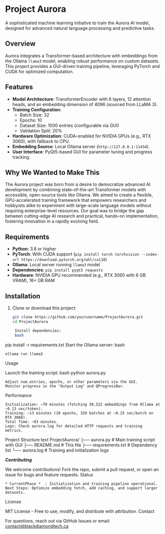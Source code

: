 # Project Aurora

A sophisticated machine learning initiative to train the Aurora AI model, designed for advanced natural language processing and predictive tasks.

## Overview
Aurora integrates a Transformer-based architecture with embeddings from the Ollama `llama3` model, enabling robust performance on custom datasets. This project provides a GUI-driven training pipeline, leveraging PyTorch and CUDA for optimized computation.

## Features
- **Model Architecture**: TransformerEncoder with 6 layers, 12 attention heads, and an embedding dimension of 4096 (sourced from LLaMA 3).
- **Training Configuration**:
  - Batch Size: 32
  - Epochs: 10
  - Dataset Size: 1000 entries (configurable via GUI)
  - Validation Split: 20%
- **Hardware Optimization**: CUDA-enabled for NVIDIA GPUs (e.g., RTX 3060), with fallback to CPU.
- **Embedding Source**: Local Ollama server (`http://127.0.0.1:11434`).
- **User Interface**: PyQt5-based GUI for parameter tuning and progress tracking.

## Why We Wanted to Make This
The Aurora project was born from a desire to democratize advanced AI development by combining state-of-the-art Transformer models with accessible, open-source tools like Ollama. We aimed to create a flexible, GPU-accelerated training framework that empowers researchers and hobbyists alike to experiment with large-scale language models without requiring enterprise-level resources. Our goal was to bridge the gap between cutting-edge AI research and practical, hands-on implementation, fostering innovation in a rapidly evolving field.

## Requirements
- **Python**: 3.8 or higher
- **PyTorch**: With CUDA support (`pip install torch torchvision --index-url https://download.pytorch.org/whl/cu118`)
- **Ollama**: Local server running `llama3` model
- **Dependencies**: `pip install pyqt5 requests`
- **Hardware**: NVIDIA GPU recommended (e.g., RTX 3060 with 6 GB VRAM), 16+ GB RAM

## Installation
1. Clone or download this project:
   ```bash
   git clone https://github.com/yourusername/ProjectAurora.git
   cd ProjectAurora

    Install dependencies:
    bash

pip install -r requirements.txt
Start the Ollama server:
bash

    ollama run llama3

Usage

Launch the training script:
bash
python aurora.py

    Adjust num_entries, epochs, or other parameters via the GUI.
    Monitor progress in the "Output Log" and QProgressBar.

Performance

    Initialization: ~70 minutes (fetching 30,522 embeddings from Ollama at ~0.13 sec/token).
    Training: ~13 minutes (10 epochs, 320 batches at ~0.25 sec/batch on RTX 3060).
    Total Time: ~83 minutes.
    Logs: Check aurora.log for detailed HTTP requests and training metrics.

Project Structure
text
ProjectAurora/
├── aurora.py        # Main training script with GUI
├── README.md       # This file
├── requirements.txt # Dependency list
└── aurora.log      # Training and initialization logs

***Contributing***

We welcome contributions! Fork the repo, submit a pull request, or open an issue for bugs and feature requests.
Status

    * CurrentPhase *  : Initialization and training pipeline operational.
    Next Steps: Optimize embedding fetch, add caching, and support larger datasets.

License

MIT License - Free to use, modify, and distribute with attribution.
Contact

For questions, reach out via GitHub Issues or email: contact@blackdiamondtech.ca
